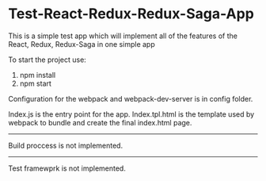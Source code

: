 # Test-React-Redux-Redux-Saga-App
This is a simple test app which will implement all of the features of the React, Redux, Redux-Saga in one simple app

To start the project use:
1. npm install
2. npm start

Configuration for the webpack and webpack-dev-server is in config folder.

Index.js is the entry point for the app.
Index.tpl.html is the template used by webpack to bundle and create the final index.html page.

---
Build proccess is not implemented. 

---
Test framewprk is not implemented.
